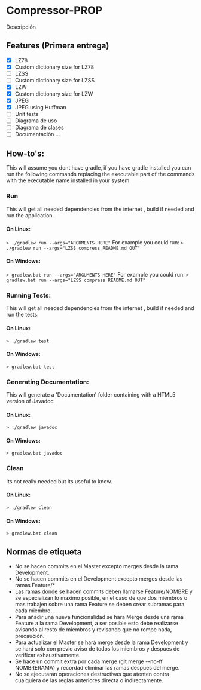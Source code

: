 # Compressor-PROP
Descripción

## Features (Primera entrega)
- [x] LZ78
- [x] Custom dictionary size for LZ78
- [ ] LZSS
- [ ] Custom dictionary size for LZSS
- [x] LZW
- [x] Custom dictionary size for LZW
- [x] JPEG
- [x] JPEG using Huffman
- [ ] Unit tests
- [ ] Diagrama de uso
- [ ] Diagrama de clases
- [ ] Documentación
...

## How-to's:
This will assume you dont have gradle, if you have gradle installed you can run the following commands replacing the executable part of the commands with the executable name installed in your system.

### Run
This will get all needed dependencies from the internet , build if needed and run the application.
#### On Linux:
`> ./gradlew run --args="ARGUMENTS HERE"`
For example you could run:
`> ./gradlew run --args="LZSS compress README.md OUT"`
#### On Windows:
`> gradlew.bat run --args="ARGUMENTS HERE"`
For example you could run:
`> gradlew.bat run --args="LZSS compress README.md OUT"`

### Running Tests:
This will get all needed dependencies from the internet , build if needed and run the tests.
#### On Linux:
`> ./gradlew test`
#### On Windows:
`> gradlew.bat test`

### Generating Documentation:
This will generate a 'Documentation' folder containing with a HTML5 version of Javadoc
#### On Linux:
`> ./gradlew javadoc`
#### On Windows:
`> gradlew.bat javadoc`

### Clean
Its not really needed but its useful to know.
#### On Linux:
`> ./gradlew clean`
#### On Windows:
`> gradlew.bat clean`


## Normas de etiqueta
- No se hacen commits en el Master excepto merges desde la rama Development.
- No se hacen commits en el Development excepto merges desde las ramas Feature/*
- Las ramas donde se hacen commits deben llamarse Feature/NOMBRE y se especializan lo maximo posible, en el caso de que dos miembros o mas trabajen sobre una rama Feature se deben crear subramas para cada miembro.
- Para añadir una nueva funcionalidad se hara Merge desde una rama Feature a la rama Development, a ser posible esto debe realizarse avisando al resto de miembros y revisando que no rompe nada, precaución.
- Para actualizar el Master se hará merge desde la rama Development y se hará solo con previo aviso de todos los miembros y despues de verificar exhaustivamente.
- Se hace un commit extra por cada merge (git merge --no-ff NOMBRERAMA) y recordad eliminar las ramas despues del merge.
- No se ejecutaran operaciones destructivas que atenten contra cualquiera de las reglas anteriores directa o indirectamente.